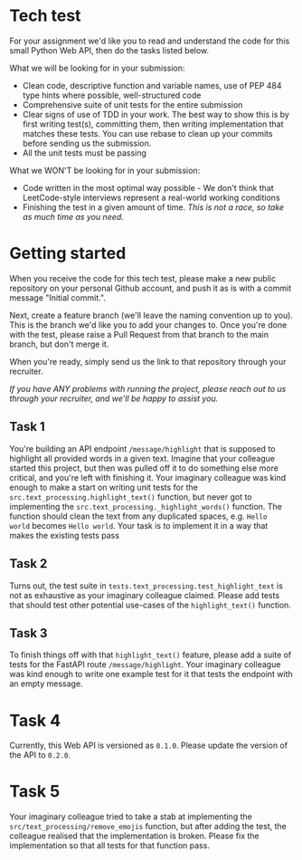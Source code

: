 # Tech test

For your assignment we'd like you to read and understand the code for this small Python Web API, then do the tasks listed below.

What we will be looking for in your submission:
- Clean code, descriptive function and variable names, use of PEP 484 type hints where possible, well-structured code
- Comprehensive suite of unit tests for the entire submission
- Clear signs of use of TDD in your work. The best way to show this is by first writing test(s), committing them, then writing implementation that matches these tests. You can use rebase to clean up your commits before sending us the submission.
- All the unit tests must be passing

What we WON'T be looking for in your submission:
- Code written in the most optimal way possible - We don't think that LeetCode-style interviews represent a real-world working conditions
- Finishing the test in a given amount of time. *This is not a race, so take as much time as you need.*

# Getting started

When you receive the code for this tech test, please make a new public repository on your personal Github account, and push it as is with a commit message "Initial commit.".

Next, create a feature branch (we'll leave the naming convention up to you). This is the branch we'd like you to add your changes to. Once you're done with the test, please raise a Pull Request from that branch to the main branch, but don't merge it.

When you're ready, simply send us the link to that repository through your recruiter.

*If you have ANY problems with running the project, please reach out to us through your recruiter, and we'll be happy to assist you.*

## Task 1

You're building an API endpoint `/message/highlight` that is supposed to highlight all provided words in a given text.
Imagine that your colleague started this project, but then was pulled off it to do something else more critical, and you're left with finishing it. Your imaginary colleague was kind enough to make a start on writing unit tests for the `src.text_processing.highlight_text()` function, but never got to implementing the `src.text_processing._highlight_words()` function.
The function should clean the text from any duplicated spaces, e.g. `Hello   world` becomes `Hello world`.
Your task is to implement it in a way that makes the existing tests pass

## Task 2

Turns out, the test suite in `tests.text_processing.test_highlight_text` is not as exhaustive as your imaginary colleague claimed.
Please add tests that should test other potential use-cases of the `highlight_text()` function.

## Task 3

To finish things off with that `highlight_text()` feature, please add a suite of tests for the FastAPI route `/message/highlight`.
Your imaginary colleague was kind enough to write one example test for it that tests the endpoint with an empty message.

# Task 4

Currently, this Web API is versioned as `0.1.0`. Please update the version of the API to `0.2.0`.

# Task 5

Your imaginary colleague tried to take a stab at implementing the `src/text_processing/remove_emojis` function, but after adding the test, the colleague realised that the implementation is broken.
Please fix the implementation so that all tests for that function pass.
